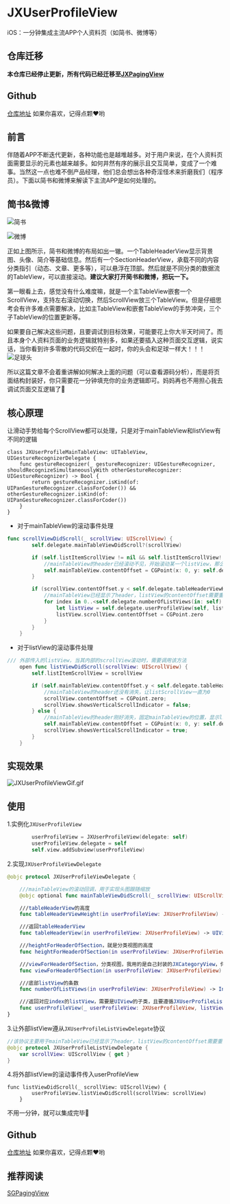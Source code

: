 # JXUserProfileView
iOS：一分钟集成主流APP个人资料页（如简书、微博等）

## 仓库迁移

**本仓库已经停止更新，所有代码已经迁移至[JXPagingView](https://github.com/pujiaxin33/JXPagingView)**

## Github
[仓库地址](https://github.com/pujiaxin33/JXUserProfileView) 如果你喜欢，记得点颗❤️哟
## 前言
  伴随着APP不断迭代更新，各种功能也是越堆越多。对于用户来说，在个人资料页面需要显示的元素也越来越多。如何井然有序的展示且交互简单，变成了一个难事。当然这一点也难不倒产品经理，他们总会想出各种奇淫怪术来折磨我们（程序员）。下面以简书和微博来解读下主流APP是如何处理的。

## 简书&微博
![简书](https://upload-images.jianshu.io/upload_images/1085173-0da903effc6c05af.PNG?imageMogr2/auto-orient/strip%7CimageView2/2/w/375)

![微博](https://upload-images.jianshu.io/upload_images/1085173-cb5c095f4ed0e065.jpg?imageMogr2/auto-orient/strip%7CimageView2/2/w/375)

  正如上图所示，简书和微博的布局如出一辙。一个TableHeaderView显示背景图、头像、简介等基础信息。然后有一个SectionHeaderView，承载不同的内容分类指引（动态、文章、更多等），可以悬浮在顶部。然后就是不同分类的数据流的TableView，可以直接滚动。**建议大家打开简书和微博，把玩一下。**

  第一眼看上去，感觉没有什么难度嘛，就是一个主TableView嵌套一个ScrollView，支持左右滚动切换，然后ScrollView放三个TableView。但是仔细思考会有许多难点需要解决，比如主TableView和嵌套TableView的手势冲突，三个子TableView的位置更新等。

  如果要自己解决这些问题，且要调试到目标效果，可能要花上你大半天时间了。而且本身个人资料页面的业务逻辑就特别多，如果还要插入这种页面交互逻辑，说实话，当你看到许多零散的代码交织在一起时，你的头会和足球一样大！！！
![足球头](https://upload-images.jianshu.io/upload_images/1085173-aee6817c3954c1d4.jpg?imageMogr2/auto-orient/strip%7CimageView2/2/w/375)

  所以这篇文章不会着重讲解如何解决上面的问题（可以查看源码分析），而是将页面结构封装好，你只需要花一分钟填充你的业务逻辑即可。妈妈再也不用担心我去调试页面交互逻辑了👏

## 核心原理
 让滑动手势给每个ScrollView都可以处理，只是对于mainTableView和listView有不同的逻辑
```
class JXUserProfileMainTableView: UITableView, UIGestureRecognizerDelegate {
    func gestureRecognizer(_ gestureRecognizer: UIGestureRecognizer, shouldRecognizeSimultaneouslyWith otherGestureRecognizer: UIGestureRecognizer) -> Bool {
        return gestureRecognizer.isKind(of: UIPanGestureRecognizer.classForCoder()) && otherGestureRecognizer.isKind(of: UIPanGestureRecognizer.classForCoder())
    }
}
```
- 对于mainTableView的滚动事件处理
```swift
func scrollViewDidScroll(_ scrollView: UIScrollView) {
        self.delegate.mainTableViewDidScroll?(scrollView)

        if (self.listItemScrollView != nil && self.listItemScrollView!.contentOffset.y > 0) {
            //mainTableView的header已经滚动不见，开始滚动某一个listView，那么固定mainTableView的contentOffset，让其不动
            self.mainTableView.contentOffset = CGPoint(x: 0, y: self.delegate.tableHeaderViewHeight(in: self))
        }

        if (scrollView.contentOffset.y < self.delegate.tableHeaderViewHeight(in: self)) {
            //mainTableView已经显示了header，listView的contentOffset需要重置
            for index in 0..<self.delegate.numberOfListViews(in: self) {
                let listView = self.delegate.userProfileView(self, listViewInRow: index)
                listView.scrollView.contentOffset = CGPoint.zero
            }
        }
    }
```
- 对于listView的滚动事件处理
```swift
/// 外部传入的listView，当其内部的scrollView滚动时，需要调用该方法
    open func listViewDidScroll(scrollView: UIScrollView) {
        self.listItemScrollView = scrollView

        if (self.mainTableView.contentOffset.y < self.delegate.tableHeaderViewHeight(in: self)) {
            //mainTableView的header还没有消失，让listScrollView一直为0
            scrollView.contentOffset = CGPoint.zero;
            scrollView.showsVerticalScrollIndicator = false;
        } else {
            //mainTableView的header刚好消失，固定mainTableView的位置，显示listScrollView的滚动条
            self.mainTableView.contentOffset = CGPoint(x: 0, y: self.delegate.tableHeaderViewHeight(in: self));
            scrollView.showsVerticalScrollIndicator = true;
        }
    }
```

## 实现效果
![JXUserProfileViewGif.gif](https://upload-images.jianshu.io/upload_images/1085173-981d275f1b8a4bdb.gif?imageMogr2/auto-orient/strip)

## 使用
1.实例化`JXUserProfileView`
```swift
        userProfileView = JXUserProfileView(delegate: self)
        userProfileView.delegate = self
        self.view.addSubview(userProfileView)
```
2.实现`JXUserProfileViewDelegate`
```swift
@objc protocol JXUserProfileViewDelegate {

    ///mainTableView的滚动回调，用于实现头图跟随缩放
    @objc optional func mainTableViewDidScroll(_ scrollView: UIScrollView)

    ///tableHeaderView的高度
    func tableHeaderViewHeight(in userProfileView: JXUserProfileView) -> CGFloat

    ///返回tableHeaderView
    func tableHeaderView(in userProfileView: JXUserProfileView) -> UIView

    ///heightForHeaderOfSection，就是分类视图的高度
    func heightForHeaderOfSection(in userProfileView: JXUserProfileView) -> CGFloat

    ///viewForHeaderOfSection，分类视图，我用的是自己封装的JXCategoryView，你也可以选择其他的或者自己写
    func viewForHeaderOfSection(in userProfileView: JXUserProfileView) -> UIView

    ///底部listView的条数
    func numberOfListViews(in userProfileView: JXUserProfileView) -> Int

    ///返回对应index的listView，需要是UIView的子类，且要遵循JXUserProfileListViewDelegate。这里要求返回一个UIView而不是一个UIScrollView，因为listView可能并不只是一个单纯的TableView，还会有其他的元素
    func userProfileView(_ userProfileView: JXUserProfileView, listViewInRow row: Int) -> JXUserProfileListViewDelegate & UIView
}
```

3.让外部listView遵从`JXUserProfileListViewDelegate`协议
```swift
//该协议主要用于mainTableView已经显示了header，listView的contentOffset需要重置时，内部需要访问到外部传入进来的listView内的scrollView
@objc protocol JXUserProfileListViewDelegate {
    var scrollView: UIScrollView { get }
}
```

4.将外部listView的滚动事件传入userProfileView
```
func listViewDidScroll(_ scrollView: UIScrollView) {
        userProfileView.listViewDidScroll(scrollView: scrollView)
    }
```

  不用一分钟，就可以集成完毕👏

## Github
[仓库地址](https://github.com/pujiaxin33/JXUserProfileView) 如果你喜欢，记得点颗❤️哟

## 推荐阅读
[SGPagingView](https://github.com/kingsic/SGPagingView)



